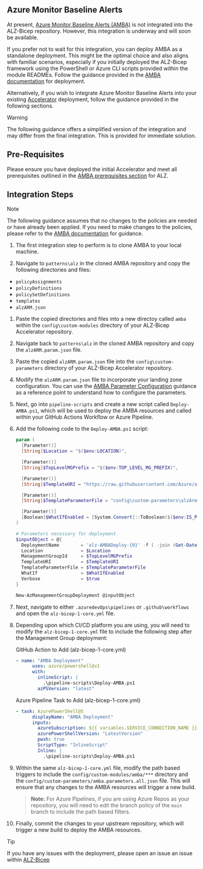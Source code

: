 <!-- markdownlint-disable -->
## Azure Monitor Baseline Alerts
<!-- markdownlint-restore -->

At present, [Azure Monitor Baseline Alerts (AMBA)](https://azure.github.io/azure-monitor-baseline-alerts/) is not integrated into the ALZ-Bicep repository. However, this integration is underway and will soon be available.

If you prefer not to wait for this integration, you can deploy AMBA as a standalone deployment. This might be the optimal choice and also aligns with familiar scenarios, especially if you initially deployed the ALZ-Bicep framework using the PowerShell or Azure CLI scripts provided within the module READMEs. Follow the guidance provided in the [AMBA documentation](https://azure.github.io/azure-monitor-baseline-alerts/patterns/alz/deploy/Introduction-to-deploying-the-ALZ-Pattern/) for deployment.

Alternatively, if you wish to integrate Azure Monitor Baseline Alerts into your existing [Accelerator](https://github.com/Azure/ALZ-Bicep/wiki/Accelerator) deployment, follow the guidance provided in the following sections.

> [!WARNING]
> The following guidance offers a simplified version of the integration and may differ from the final integration. This is provided for immediate solution.

## Pre-Requisites

Please ensure you have deployed the initial Accelerator and meet all prerequisites outlined in the [AMBA prerequisites section](https://azure.github.io/azure-monitor-baseline-alerts/patterns/alz/deploy/Introduction-to-deploying-the-ALZ-Pattern/#prerequisites) for ALZ.

## Integration Steps

> [!Note]
> The following guidance assumes that no changes to the policies are needed or have already been applied. If you need to make changes to the policies, please refer to the [AMBA documentation](https://azure.github.io/azure-monitor-baseline-alerts/patterns/alz/deploy/Introduction-to-deploying-the-ALZ-Pattern/#customizing-policy-assignments) for guidance.

1. The first integration step to perform is to clone AMBA to your local machine.

1. Navigate to `patterns\alz` in the cloned AMBA repository and copy the following directories and files:

- `policyAssignments`
- `policyDefinitions`
- `policySetDefinitions`
- `templates`
- `alzARM.json`

1. Paste the copied directories and files into a new directoy called `amba` within the `config\custom-modules` directory of your ALZ-Bicep Accelerator repository.

1. Navigate back to `patterns\alz` in the cloned AMBA repository and copy the `alzARM.param.json` file.

1. Paste the copied `alzARM.param.json` file into the `config\custom-parameters` directory of your ALZ-Bicep Accelerator repository.

1. Modify the `alzARM.param.json` file to incorporate your landing zone configuration. You can use the [AMBA Parameter Configuration](https://azure.github.io/azure-monitor-baseline-alerts/patterns/alz/deploy/Deploy-with-Azure-PowerShell/#1-parameter-configuration) guidance as a reference point to understand how to configure the parameters.

1. Next, go into `pipeline-scripts` and create a new script called `Deploy-AMBA.ps1`, which will be used to deploy the AMBA resources and called within your GitHub Actions Workflow or Azure Pipeline.

1. Add the following code to the `Deploy-AMBA.ps1` script:

    ```powershell
    param (
      [Parameter()]
      [String]$Location = "$($env:LOCATION)",

      [Parameter()]
      [String]$TopLevelMGPrefix = "$($env:TOP_LEVEL_MG_PREFIX)",

      [Parameter()]
      [String]$TemplateURI = "https://raw.githubusercontent.com/Azure/azure-monitor-baseline-alerts/main/patterns/alz/alzArm.json",

      [Parameter()]
      [String]$TemplateParameterFile = "config\custom-parameters\alzArm.param.json",

      [Parameter()]
      [Boolean]$WhatIfEnabled = [System.Convert]::ToBoolean($($env:IS_PULL_REQUEST))
    )

    # Parameters necessary for deployment
    $inputObject = @{
      DeploymentName        = 'alz-AMBADeploy-{0}' -f ( -join (Get-Date -Format 'yyyyMMddTHHMMssffffZ')[0..63])
      Location              = $Location
      ManagementGroupId     = $TopLevelMGPrefix
      TemplateURI           = $TemplateURI
      TemplateParameterFile = $TemplateParameterFile
      WhatIf                = $WhatIfEnabled
      Verbose               = $true
    }

    New-AzManagementGroupDeployment @inputObject
    ```

1. Next, navigate to either `.azuredevOps\pipelines` or `.github\workflows` and open the `alz-bicep-1-core.yml` file.

1. Depending upon which CI/CD platform you are using, you will need to modify the `alz-bicep-1-core.yml` file to include the following step after the Management Group deployment:

    GitHub Action to Add (alz-bicep-1-core.yml)

    ```yaml
    - name: "AMBA Deployment"
          uses: azure/powershell@v1
          with:
            inlineScript: |
              .\pipeline-scripts\Deploy-AMBA.ps1
            azPSVersion: "latest"
    ```

    Azure Pipeline Task to Add (alz-bicep-1-core.yml)

    ```yaml
    - task: AzurePowerShell@5
          displayName: "AMBA Deployment"
          inputs:
            azureSubscription: ${{ variables.SERVICE_CONNECTION_NAME }}
            azurePowerShellVersion: "LatestVersion"
            pwsh: true
            ScriptType: "InlineScript"
            Inline: |
              .\pipeline-scripts\Deploy-AMBA.ps1
    ```

1. Within the same `alz-bicep-1-core.yml` file, modify the path based triggers to include the `config/custom-modules/amba/***` directory and the `config/custom-parameters/amba.parameters.all.json` file. This will ensure that any changes to the AMBA resources will trigger a new build.

    > **Note:**
    > For Azure Pipelines, if you are using Azure Repos as your repository, you will need to edit the branch policy of the `main` branch to include the path based filters.

1. Finally, commit the changes to your upstream repository, which will trigger a new build to deploy the AMBA resources.

> [!TIP]
> If you have any issues with the deployment, please open an issue an issue within [ALZ-Bicep](https://github.com/Azure/ALZ-Bicep/issues)
